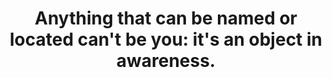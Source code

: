 ---
title: "Anything that can be named or located can't be you: it's an object in awareness."
tags: self nondual experience
star: true
---